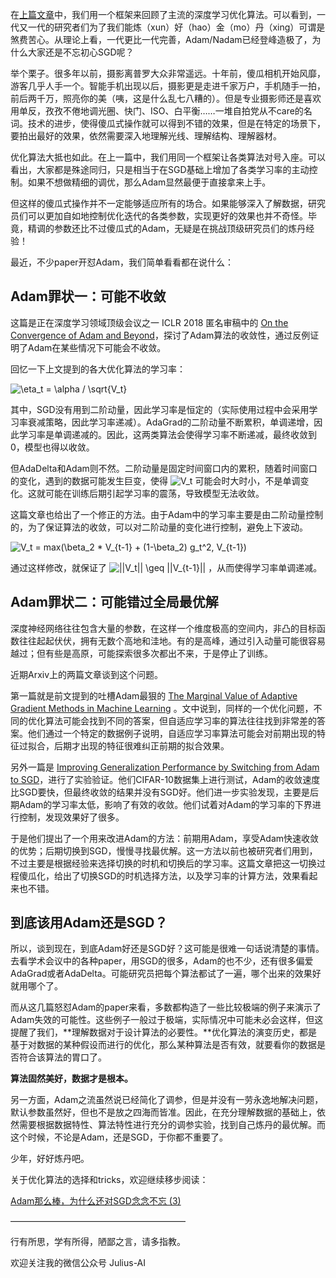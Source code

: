 在[上篇文章](https://zhuanlan.zhihu.com/p/32230623)中，我们用一个框架来回顾了主流的深度学习优化算法。可以看到，一代又一代的研究者们为了我们能炼（xun）好（hao）金（mo）丹（xing）可谓是煞费苦心。从理论上看，一代更比一代完善，Adam/Nadam已经登峰造极了，为什么大家还是不忘初心SGD呢？



举个栗子。很多年以前，摄影离普罗大众非常遥远。十年前，傻瓜相机开始风靡，游客几乎人手一个。智能手机出现以后，摄影更是走进千家万户，手机随手一拍，前后两千万，照亮你的美（咦，这是什么乱七八糟的）。但是专业摄影师还是喜欢用单反，孜孜不倦地调光圈、快门、ISO、白平衡……一堆自拍党从不care的名词。技术的进步，使得傻瓜式操作就可以得到不错的效果，但是在特定的场景下，要拍出最好的效果，依然需要深入地理解光线、理解结构、理解器材。



优化算法大抵也如此。在上一篇中，我们用同一个框架让各类算法对号入座。可以看出，大家都是殊途同归，只是相当于在SGD基础上增加了各类学习率的主动控制。如果不想做精细的调优，那么Adam显然最便于直接拿来上手。



但这样的傻瓜式操作并不一定能够适应所有的场合。如果能够深入了解数据，研究员们可以更加自如地控制优化迭代的各类参数，实现更好的效果也并不奇怪。毕竟，精调的参数还比不过傻瓜式的Adam，无疑是在挑战顶级研究员们的炼丹经验！



最近，不少paper开怼Adam，我们简单看看都在说什么：



## Adam罪状一：可能不收敛



这篇是正在深度学习领域顶级会议之一 ICLR 2018 匿名审稿中的 [On the Convergence of Adam and Beyond](http://link.zhihu.com/?target=https%3A//openreview.net/forum%3Fid%3DryQu7f-RZ)，探讨了Adam算法的收敛性，通过反例证明了Adam在某些情况下可能会不收敛。



回忆一下上文提到的各大优化算法的学习率：

![\eta_t = \alpha / \sqrt{V_t}](https://www.zhihu.com/equation?tex=%5Ceta_t+%3D+%5Calpha+%2F+%5Csqrt%7BV_t%7D)

其中，SGD没有用到二阶动量，因此学习率是恒定的（实际使用过程中会采用学习率衰减策略，因此学习率递减）。AdaGrad的二阶动量不断累积，单调递增，因此学习率是单调递减的。因此，这两类算法会使得学习率不断递减，最终收敛到0，模型也得以收敛。



但AdaDelta和Adam则不然。二阶动量是固定时间窗口内的累积，随着时间窗口的变化，遇到的数据可能发生巨变，使得 ![V_t](https://www.zhihu.com/equation?tex=V_t) 可能会时大时小，不是单调变化。这就可能在训练后期引起学习率的震荡，导致模型无法收敛。



这篇文章也给出了一个修正的方法。由于Adam中的学习率主要是由二阶动量控制的，为了保证算法的收敛，可以对二阶动量的变化进行控制，避免上下波动。

![V_t = max(\beta_2 * V_{t-1} + (1-\beta_2) g_t^2, V_{t-1})](https://www.zhihu.com/equation?tex=V_t+%3D+max%28%5Cbeta_2+%2A+V_%7Bt-1%7D+%2B+%281-%5Cbeta_2%29+g_t%5E2%2C+V_%7Bt-1%7D%29)

通过这样修改，就保证了 ![||V_t|| \geq ||V_{t-1}||](https://www.zhihu.com/equation?tex=%7C%7CV_t%7C%7C+%5Cgeq+%7C%7CV_%7Bt-1%7D%7C%7C) ，从而使得学习率单调递减。





## Adam罪状二：可能错过全局最优解



深度神经网络往往包含大量的参数，在这样一个维度极高的空间内，非凸的目标函数往往起起伏伏，拥有无数个高地和洼地。有的是高峰，通过引入动量可能很容易越过；但有些是高原，可能探索很多次都出不来，于是停止了训练。



近期Arxiv上的两篇文章谈到这个问题。



第一篇就是前文提到的吐槽Adam最狠的 [The Marginal Value of Adaptive Gradient Methods in Machine Learning](http://link.zhihu.com/?target=https%3A//arxiv.org/abs/1705.08292) 。文中说到，同样的一个优化问题，不同的优化算法可能会找到不同的答案，但自适应学习率的算法往往找到非常差的答案。他们通过一个特定的数据例子说明，自适应学习率算法可能会对前期出现的特征过拟合，后期才出现的特征很难纠正前期的拟合效果。



另外一篇是 [Improving Generalization Performance by Switching from Adam to SGD](http://link.zhihu.com/?target=http%3A//arxiv.org/abs/1712.07628)，进行了实验验证。他们CIFAR-10数据集上进行测试，Adam的收敛速度比SGD要快，但最终收敛的结果并没有SGD好。他们进一步实验发现，主要是后期Adam的学习率太低，影响了有效的收敛。他们试着对Adam的学习率的下界进行控制，发现效果好了很多。



于是他们提出了一个用来改进Adam的方法：前期用Adam，享受Adam快速收敛的优势；后期切换到SGD，慢慢寻找最优解。这一方法以前也被研究者们用到，不过主要是根据经验来选择切换的时机和切换后的学习率。这篇文章把这一切换过程傻瓜化，给出了切换SGD的时机选择方法，以及学习率的计算方法，效果看起来也不错。



## 到底该用Adam还是SGD？



所以，谈到现在，到底Adam好还是SGD好？这可能是很难一句话说清楚的事情。去看学术会议中的各种paper，用SGD的很多，Adam的也不少，还有很多偏爱AdaGrad或者AdaDelta。可能研究员把每个算法都试了一遍，哪个出来的效果好就用哪个了。



而从这几篇怒怼Adam的paper来看，多数都构造了一些比较极端的例子来演示了Adam失效的可能性。这些例子一般过于极端，实际情况中可能未必会这样，但这提醒了我们，**理解数据对于设计算法的必要性。**优化算法的演变历史，都是基于对数据的某种假设而进行的优化，那么某种算法是否有效，就要看你的数据是否符合该算法的胃口了。



**算法固然美好，数据才是根本。**



另一方面，Adam之流虽然说已经简化了调参，但是并没有一劳永逸地解决问题，默认参数虽然好，但也不是放之四海而皆准。因此，在充分理解数据的基础上，依然需要根据数据特性、算法特性进行充分的调参实验，找到自己炼丹的最优解。而这个时候，不论是Adam，还是SGD，于你都不重要了。



少年，好好炼丹吧。



关于优化算法的选择和tricks，欢迎继续移步阅读：

[Adam那么棒，为什么还对SGD念念不忘 (3)](https://zhuanlan.zhihu.com/p/32338983)



————————————————————

行有所思，学有所得，陋鄙之言，请多指教。

欢迎关注我的微信公众号 Julius-AI